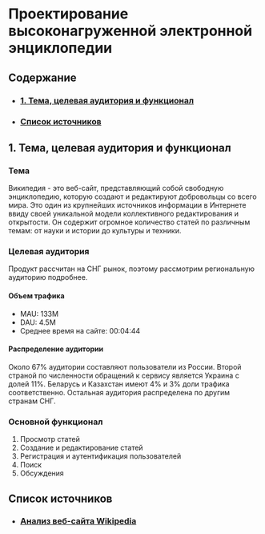 # Проектирование высоконагруженной электронной энциклопедии

## Содержание

- ### [1. Тема, целевая аудитория и функционал](#1_part)
- ### [Список источников](#sources)

## 1. Тема, целевая аудитория и функционал <a name="1_part"></a>

### Тема

Википедия - это веб-сайт, представляющий собой свободную энциклопедию, которую создают и редактируют добровольцы со всего мира. Это один из крупнейших источников информации в Интернете ввиду своей уникальной модели коллективного редактирования и открытости. Он содержит огромное количество статей по различным темам: от науки и истории до культуры и техники.

### Целевая аудитория

Продукт рассчитан на СНГ рынок, поэтому рассмотрим региональную аудиторию подробнее.

#### Объем трафика

- MAU: 133M
- DAU: 4.5M
- Среднее время на сайте: 00:04:44

#### Распределение аудитории

Около 67% аудитории составляют пользователи из России. Второй страной по численности обращений к сервису является Украина с долей 11%. Беларусь и Казахстан имеют 4% и 3% доли трафика соответственно. Остальная аудитория распределена по другим странам СНГ.

### Основной функционал

1. Просмотр статей
2. Создание и редактирование статей
3. Регистрация и аутентификация пользователей
4. Поиск
5. Обсуждения

## Список источников <a name="sources"></a>

- ### [Анализ веб-сайта Wikipedia](https://pro.similarweb.com/?ps_partner_key=YWxsYWtob3ppdHNrYXlhOTEzMw&sid=65d2406ca3d499000113eaf4&sid2=15740&ps_xid=pzhLUQ8qScGRb1&gsxid=pzhLUQ8qScGRb1&gspk=YWxsYWtob3ppdHNrYXlhOTEzMw#/digitalsuite/websiteanalysis/overview/website-performance/*/999/3m?webSource=Total&key=ru.wikipedia.org)

